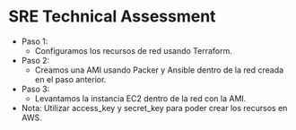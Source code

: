 # SRE Technical Assessment
* Paso 1:
  - Configuramos los recursos de red usando Terraform.
* Paso 2:
  - Creamos una AMI usando Packer y Ansible dentro de la red creada en el paso anterior.
* Paso 3:
  - Levantamos la instancia EC2 dentro de la red con la AMI.
* Nota: Utilizar access_key y secret_key para poder crear los recursos en AWS.

